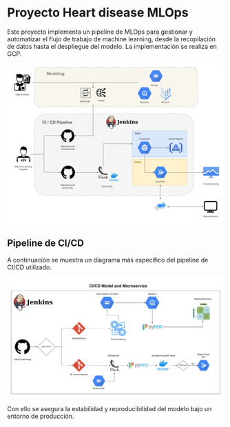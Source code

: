 # Proyecto Heart disease MLOps

Este proyecto implementa un pipeline de MLOps para gestionar y automatizar el flujo de trabajo de machine learning, desde la recopilación de datos hasta el despliegue del modelo. La implementación se realiza en GCP.

![Diagrama General de MLOps](docs/diagrama_general.png)


## Pipeline de CI/CD

A continuación se muestra un diagrama más específico del pipeline de CI/CD utilizado.

![Diagrama de CI/CD](docs/diagrama_cicd.png)

Con ello se asegura la estabilidad y reproducibilidad del modelo bajo un entorno de producción.
